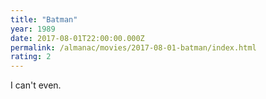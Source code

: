 ```yaml
---
title: "Batman"
year: 1989
date: 2017-08-01T22:00:00.000Z
permalink: /almanac/movies/2017-08-01-batman/index.html
rating: 2
---
```


I can't even.